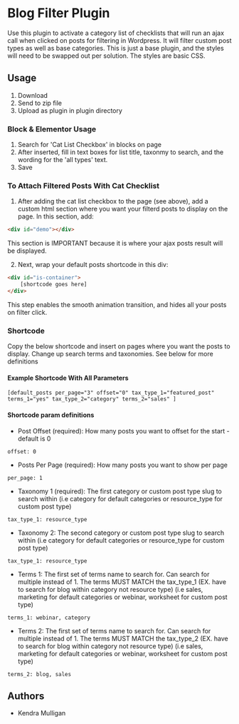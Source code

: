 # Blog Filter Plugin

Use this plugin to activate a category list of checklists that will run an ajax call when clicked on posts for filtering in Wordpress. It will filter custom post types as well as base categories. This is just a base plugin, and the styles will need to be swapped out per solution. The styles are basic CSS.

## Usage

1. Download
2. Send to zip file
3. Upload as plugin in plugin directory

### Block & Elementor Usage

1. Search for 'Cat List Checkbox' in blocks on page
2. After inserted, fill in text boxes for list title, taxonmy to search, and the wording for the 'all types' text.
3. Save

### To Attach Filtered Posts With Cat Checklist

1. After adding the cat list checkbox to the page (see above), add a custom html section where you want your filterd posts to display on the page. In this section, add:

```html
<div id="demo"></div>
```
This section is IMPORTANT because it is where your ajax posts result will be displayed.

2. Next, wrap your default posts shortcode in this div:

```html
<div id="is-container">
    [shortcode goes here]
</div>
```
This step enables the smooth animation transition, and hides all your posts on filter click.

### Shortcode
Copy the below shortcode and insert on pages where you want the posts to display. Change up search terms and taxonomies. See below for more definitions
#### Example Shortcode With All Parameters
```shortcode
[default_posts per_page="3" offset="0" tax_type_1="featured_post" terms_1="yes" tax_type_2="category" terms_2="sales" ]
```

#### Shortcode param definitions
- Post Offset (required):
How many posts you want to offset for the start - default is 0
```shortcode params
offset: 0
```
- Posts Per Page (required):
How many posts you want to show per page
```shortcode params
per_page: 1
```
- Taxonomy 1 (required):
The first category or custom post type slug to search within (i.e category for default categories or resource_type for custom post type)
```shortcode params
tax_type_1: resource_type
```
- Taxonomy 2:
The second category or custom post type slug to search within (i.e category for default categories or resource_type for custom post type)
```shortcode params
tax_type_1: resource_type
```
- Terms 1:
The first set of terms name to search for. Can search for multiple instead of 1. The terms MUST MATCH the tax_type_1 (EX. have to search for blog within category not resource type) (i.e sales, marketing for default categories or webinar, worksheet for custom post type)
```shortcode params
terms_1: webinar, category
```
- Terms 2:
The first set of terms name to search for. Can search for multiple instead of 1. The terms MUST MATCH the tax_type_2 (EX. have to search for blog within category not resource type) (i.e sales, marketing for default categories or webinar, worksheet for custom post type)
```shortcode params
terms_2: blog, sales
```

## Authors

- Kendra Mulligan
